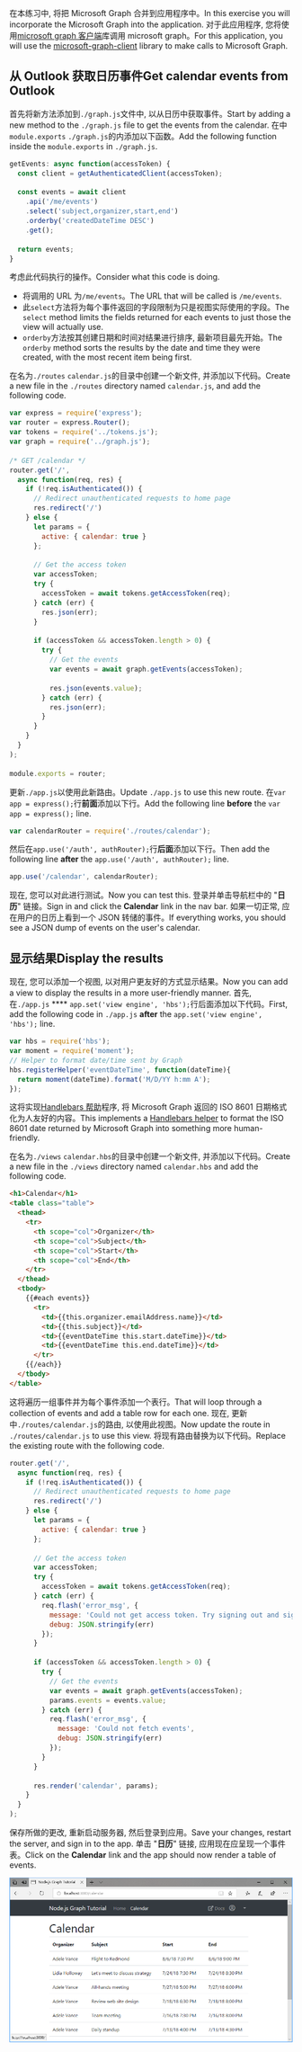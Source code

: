 <!-- markdownlint-disable MD002 MD041 -->

<span data-ttu-id="b4467-101">在本练习中, 将把 Microsoft Graph 合并到应用程序中。</span><span class="sxs-lookup"><span data-stu-id="b4467-101">In this exercise you will incorporate the Microsoft Graph into the application.</span></span> <span data-ttu-id="b4467-102">对于此应用程序, 您将使用[microsoft graph 客户端](https://github.com/microsoftgraph/msgraph-sdk-javascript)库调用 microsoft graph。</span><span class="sxs-lookup"><span data-stu-id="b4467-102">For this application, you will use the [microsoft-graph-client](https://github.com/microsoftgraph/msgraph-sdk-javascript) library to make calls to Microsoft Graph.</span></span>

## <a name="get-calendar-events-from-outlook"></a><span data-ttu-id="b4467-103">从 Outlook 获取日历事件</span><span class="sxs-lookup"><span data-stu-id="b4467-103">Get calendar events from Outlook</span></span>

<span data-ttu-id="b4467-104">首先将新方法添加到`./graph.js`文件中, 以从日历中获取事件。</span><span class="sxs-lookup"><span data-stu-id="b4467-104">Start by adding a new method to the `./graph.js` file to get the events from the calendar.</span></span> <span data-ttu-id="b4467-105">在中`module.exports` `./graph.js`的内添加以下函数。</span><span class="sxs-lookup"><span data-stu-id="b4467-105">Add the following function inside the `module.exports` in `./graph.js`.</span></span>

```js
getEvents: async function(accessToken) {
  const client = getAuthenticatedClient(accessToken);

  const events = await client
    .api('/me/events')
    .select('subject,organizer,start,end')
    .orderby('createdDateTime DESC')
    .get();

  return events;
}
```

<span data-ttu-id="b4467-106">考虑此代码执行的操作。</span><span class="sxs-lookup"><span data-stu-id="b4467-106">Consider what this code is doing.</span></span>

- <span data-ttu-id="b4467-107">将调用的 URL 为`/me/events`。</span><span class="sxs-lookup"><span data-stu-id="b4467-107">The URL that will be called is `/me/events`.</span></span>
- <span data-ttu-id="b4467-108">此`select`方法将为每个事件返回的字段限制为只是视图实际使用的字段。</span><span class="sxs-lookup"><span data-stu-id="b4467-108">The `select` method limits the fields returned for each events to just those the view will actually use.</span></span>
- <span data-ttu-id="b4467-109">`orderby`方法按其创建日期和时间对结果进行排序, 最新项目最先开始。</span><span class="sxs-lookup"><span data-stu-id="b4467-109">The `orderby` method sorts the results by the date and time they were created, with the most recent item being first.</span></span>

<span data-ttu-id="b4467-110">在名为`./routes` `calendar.js`的目录中创建一个新文件, 并添加以下代码。</span><span class="sxs-lookup"><span data-stu-id="b4467-110">Create a new file in the `./routes` directory named `calendar.js`, and add the following code.</span></span>

```js
var express = require('express');
var router = express.Router();
var tokens = require('../tokens.js');
var graph = require('../graph.js');

/* GET /calendar */
router.get('/',
  async function(req, res) {
    if (!req.isAuthenticated()) {
      // Redirect unauthenticated requests to home page
      res.redirect('/')
    } else {
      let params = {
        active: { calendar: true }
      };

      // Get the access token
      var accessToken;
      try {
        accessToken = await tokens.getAccessToken(req);
      } catch (err) {
        res.json(err);
      }

      if (accessToken && accessToken.length > 0) {
        try {
          // Get the events
          var events = await graph.getEvents(accessToken);

          res.json(events.value);
        } catch (err) {
          res.json(err);
        }
      }
    }
  }
);

module.exports = router;
```

<span data-ttu-id="b4467-111">更新`./app.js`以使用此新路由。</span><span class="sxs-lookup"><span data-stu-id="b4467-111">Update `./app.js` to use this new route.</span></span> <span data-ttu-id="b4467-112">在`var app = express();`行**前面**添加以下行。</span><span class="sxs-lookup"><span data-stu-id="b4467-112">Add the following line **before** the `var app = express();` line.</span></span>

```js
var calendarRouter = require('./routes/calendar');
```

<span data-ttu-id="b4467-113">然后在`app.use('/auth', authRouter);`行**后面**添加以下行。</span><span class="sxs-lookup"><span data-stu-id="b4467-113">Then add the following line **after** the `app.use('/auth', authRouter);` line.</span></span>

```js
app.use('/calendar', calendarRouter);
```

<span data-ttu-id="b4467-114">现在, 您可以对此进行测试。</span><span class="sxs-lookup"><span data-stu-id="b4467-114">Now you can test this.</span></span> <span data-ttu-id="b4467-115">登录并单击导航栏中的 "**日历**" 链接。</span><span class="sxs-lookup"><span data-stu-id="b4467-115">Sign in and click the **Calendar** link in the nav bar.</span></span> <span data-ttu-id="b4467-116">如果一切正常, 应在用户的日历上看到一个 JSON 转储的事件。</span><span class="sxs-lookup"><span data-stu-id="b4467-116">If everything works, you should see a JSON dump of events on the user's calendar.</span></span>

## <a name="display-the-results"></a><span data-ttu-id="b4467-117">显示结果</span><span class="sxs-lookup"><span data-stu-id="b4467-117">Display the results</span></span>

<span data-ttu-id="b4467-118">现在, 您可以添加一个视图, 以对用户更友好的方式显示结果。</span><span class="sxs-lookup"><span data-stu-id="b4467-118">Now you can add a view to display the results in a more user-friendly manner.</span></span> <span data-ttu-id="b4467-119">首先, 在`./app.js` \*\*\*\* `app.set('view engine', 'hbs');`行后面添加以下代码。</span><span class="sxs-lookup"><span data-stu-id="b4467-119">First, add the following code in `./app.js` **after** the `app.set('view engine', 'hbs');` line.</span></span>

```js
var hbs = require('hbs');
var moment = require('moment');
// Helper to format date/time sent by Graph
hbs.registerHelper('eventDateTime', function(dateTime){
  return moment(dateTime).format('M/D/YY h:mm A');
});
```

<span data-ttu-id="b4467-120">这将实现[Handlebars 帮助](http://handlebarsjs.com/#helpers)程序, 将 Microsoft Graph 返回的 ISO 8601 日期格式化为人友好的内容。</span><span class="sxs-lookup"><span data-stu-id="b4467-120">This implements a [Handlebars helper](http://handlebarsjs.com/#helpers) to format the ISO 8601 date returned by Microsoft Graph into something more human-friendly.</span></span>

<span data-ttu-id="b4467-121">在名为`./views` `calendar.hbs`的目录中创建一个新文件, 并添加以下代码。</span><span class="sxs-lookup"><span data-stu-id="b4467-121">Create a new file in the `./views` directory named `calendar.hbs` and add the following code.</span></span>

```html
<h1>Calendar</h1>
<table class="table">
  <thead>
    <tr>
      <th scope="col">Organizer</th>
      <th scope="col">Subject</th>
      <th scope="col">Start</th>
      <th scope="col">End</th>
    </tr>
  </thead>
  <tbody>
    {{#each events}}
      <tr>
        <td>{{this.organizer.emailAddress.name}}</td>
        <td>{{this.subject}}</td>
        <td>{{eventDateTime this.start.dateTime}}</td>
        <td>{{eventDateTime this.end.dateTime}}</td>
      </tr>
    {{/each}}
  </tbody>
</table>
```

<span data-ttu-id="b4467-122">这将遍历一组事件并为每个事件添加一个表行。</span><span class="sxs-lookup"><span data-stu-id="b4467-122">That will loop through a collection of events and add a table row for each one.</span></span> <span data-ttu-id="b4467-123">现在, 更新中`./routes/calendar.js`的路由, 以使用此视图。</span><span class="sxs-lookup"><span data-stu-id="b4467-123">Now update the route in `./routes/calendar.js` to use this view.</span></span> <span data-ttu-id="b4467-124">将现有路由替换为以下代码。</span><span class="sxs-lookup"><span data-stu-id="b4467-124">Replace the existing route with the following code.</span></span>

```js
router.get('/',
  async function(req, res) {
    if (!req.isAuthenticated()) {
      // Redirect unauthenticated requests to home page
      res.redirect('/')
    } else {
      let params = {
        active: { calendar: true }
      };

      // Get the access token
      var accessToken;
      try {
        accessToken = await tokens.getAccessToken(req);
      } catch (err) {
        req.flash('error_msg', {
          message: 'Could not get access token. Try signing out and signing in again.',
          debug: JSON.stringify(err)
        });
      }

      if (accessToken && accessToken.length > 0) {
        try {
          // Get the events
          var events = await graph.getEvents(accessToken);
          params.events = events.value;
        } catch (err) {
          req.flash('error_msg', {
            message: 'Could not fetch events',
            debug: JSON.stringify(err)
          });
        }
      }

      res.render('calendar', params);
    }
  }
);
```

<span data-ttu-id="b4467-125">保存所做的更改, 重新启动服务器, 然后登录到应用。</span><span class="sxs-lookup"><span data-stu-id="b4467-125">Save your changes, restart the server, and sign in to the app.</span></span> <span data-ttu-id="b4467-126">单击 "**日历**" 链接, 应用现在应呈现一个事件表。</span><span class="sxs-lookup"><span data-stu-id="b4467-126">Click on the **Calendar** link and the app should now render a table of events.</span></span>

![事件表的屏幕截图](./images/add-msgraph-01.png)